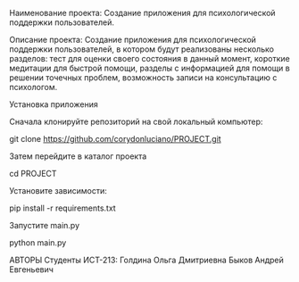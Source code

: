 Наименование проекта: Создание приложения для психологической поддержки пользователей.

Описание проекта: Создание приложения для психологической поддержки пользователей, в котором будут реализованы несколько разделов: тест для оценки своего состояния в данный момент, короткие медитации для быстрой помощи, разделы с информацией для помощи в решении точечных проблем, возможность записи на консультацию с психологом.

Установка приложения

Сначала клонируйте репозиторий на свой локальный компьютер:

 git clone https://github.com/corydonluciano/PROJECT.git

Затем перейдите в каталог проекта

cd PROJECT

Установите зависимости:

pip install -r requirements.txt

Запустите main.py

python main.py

АВТОРЫ Студенты ИСТ-213: Голдина Ольга Дмитриевна Быков Андрей Евгеньевич